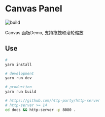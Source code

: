 # Canvas Panel

![build](https://github.com/freeshineit/canvas-panel/workflows/build/badge.svg)

Canvas 画板Demo, 支持拖拽和滚轮缩放
## Use

```bash
#
yarn install

# development
yarn run dev

# production
yarn run build

# https://github.com/http-party/http-server
# http-server >= 14
cd docs && http-server -p 8080 .

```
